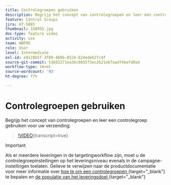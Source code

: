 ```yaml
---
title: Controlegroepen gebruiken
description: Begrijp het concept van controlegroepen en leer een controlegroep voor uw verzending gebruiken.
feature: Control Groups
jira: KT-5085
thumbnail: 330955.jpg
doc-type: feature video
activity: use
team: WWFRE
role: User
level: Intermediate
exl-id: e0128b5f-3f09-460b-8524-624edeb27c4f
source-git-commit: 53682271ea3bc8655f3ec2621e67aadf4befd0ad
workflow-type: tm+mt
source-wordcount: '93'
ht-degree: 77%

---
```


# Controlegroepen gebruiken

Begrijp het concept van controlegroepen en leer een controlegroep gebruiken voor uw verzending.

>[!VIDEO](https://video.tv.adobe.com/v/3449976?quality=12&learn=on&captions=dut){transcript=true}

>[!IMPORTANT]
>Als er meerdere leveringen in de targetingworkflow zijn, moet u de controlegroepinstellingen op het leveringsniveau evenals in de campagne-instellingen toelaten.
>Gelieve te verwijzen naar de productdocumentatie voor meer informatie over [ hoe te om een controlegroepen ](https://experienceleague.adobe.com/docs/campaign-classic/using/orchestrating-campaigns/orchestrate-campaigns/marketing-campaign-target.html?lang=nl#defining-a-control-group){target="_blank"} te bepalen  en [ de populatie van het leveringsdoel ](https://experienceleague.adobe.com/docs/campaign-classic/using/sending-messages/key-steps-when-creating-a-delivery/steps-defining-the-target-population.html?lang=nl){target="_blank"} 

